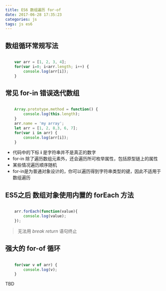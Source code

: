 ```yaml
---
title: ES6 数组遍历 for-of
date: 2017-06-28 17:35:23
categories: js
tags: js es6
---
```


## 数组循环常规写法

``` javascript

    var arr = [1, 2, 3, 4];
    for(var i=0; i<arr.length; i++) {
        console.log(arr[i]);
    }

```
## 常见 for-in 错误迭代数组

``` javascript

    Array.prototype.method = function() {
        console.log(this.length);
    }
    arr.name = 'my array';
    let arr = [1, 2, 8,3, 6, 7];
    for(var i in arr) {
        console.log(arr[i]);
    }

```
- 代码中的下标 **i** 是字符串并不是真正的数字
- for-in 除了遍历数组元素外，还会遍历所可枚举属性，包括原型链上的属性
- 某些情况遍历顺序随机
- for-in是为普通对象设计的，你可以遍历得到字符串类型的键，因此不适用于数组遍历

## ES5之后 数组对象使用内置的 **forEach** 方法

``` javascript

    arr.forEach(function(value){
        console.log(value);
    });

```
> 无法用 *break*  *return* 语句终止

## 强大的 for-of 循环

``` javascript

    for(var v of arr) {
        console.log(v);
    }

```
TBD
